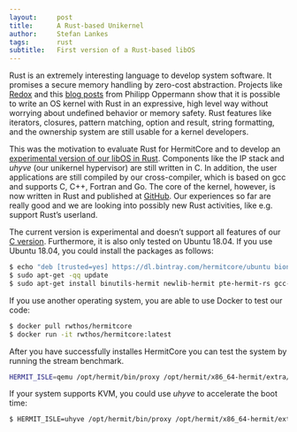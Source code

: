 ```yaml
---
layout:     post
title:      A Rust-based Unikernel
author:     Stefan Lankes
tags: 	    rust
subtitle:   First version of a Rust-based libOS
---
```


Rust is an extremely interesting language to develop system software.
It promises a secure memory handling by zero-cost abstraction.
Projects like [Redox](https://www.redox-os.org) and this [blog posts](https://os.phil-opp.com/second-edition/) from Philipp Oppermann show that it is possible to write an OS kernel with Rust in an expressive, high level way without worrying about undefined behavior or memory safety.
Rust features like iterators, closures, pattern matching, option and result, string formatting, and the ownership system are still usable for a kernel developers. 

This was the motivation to evaluate Rust for HermitCore and to develop an [experimental version of our libOS in Rust](https://github.com/hermitcore/libhermit-rs).
Components like the IP stack and *uhyve* (our unikernel hypervisor) are still written in C.
In addition, the user applications are still compiled by our cross-compiler, which is based on gcc and supports C, C++, Fortran and Go.
The core of the kernel, however, is now written in Rust and published at [GitHub](https://github.com/hermitcore/libhermit-rs).
Our experiences so far are really good and we are looking into possibly new Rust activities, like e.g. support Rust’s userland.

The current version is experimental and doesn’t support all features of our [C version](https://github.com/hermitcore/libhermit).
Furthermore, it is also only tested on Ubuntu 18.04.
If you use Ubuntu 18.04, you could install the packages as follows:

```bash
$ echo "deb [trusted=yes] https://dl.bintray.com/hermitcore/ubuntu bionic main" | sudo tee -a /etc/apt/sources.list
$ sudo apt-get -qq update
$ sudo apt-get install binutils-hermit newlib-hermit pte-hermit-rs gcc-hermit libhermit-rs
```

If you use another operating system, you are able to use Docker to test our code:

```bash
$ docker pull rwthos/hermitcore
$ docker run -it rwthos/hermitcore:latest
```

After you have successfully installes HermitCore you can test the system by running the stream benchmark.

```bash
HERMIT_ISLE=qemu /opt/hermit/bin/proxy /opt/hermit/x86_64-hermit/extra/benchmarks/stream
```

If your system supports KVM, you could use *uhyve* to accelerate the boot time:

```bash
$ HERMIT_ISLE=uhyve /opt/hermit/bin/proxy /opt/hermit/x86_64-hermit/extra/benchmarks/stream
```
